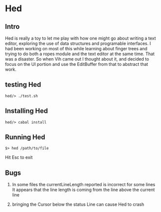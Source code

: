 # Hed #

## Intro ##

Hed is really a toy to let me play with how one might go about writing a text editor, exploring the use of data structures and programable interfaces. I had been working on most of this while learning about finger trees and trying to do both a ropes module and the text editor at the same time. That was a disaster. So when Vih came out I thought about it, and decided to focus on the UI portion and use the EditBuffer from that to abstract that work.

## testing Hed ##

    hed/> ./test.sh

## Installing Hed ##

    hed/> cabal install

## Running Hed ##

    $> hed /path/to/file

Hit Esc to exit

## Bugs ##

1) In some files the currentLineLength reported is incorrect for some lines
   It appears that the line length is coming from the line above the current line

2) bringing the Cursor below the status Line can cause Hed to crash
